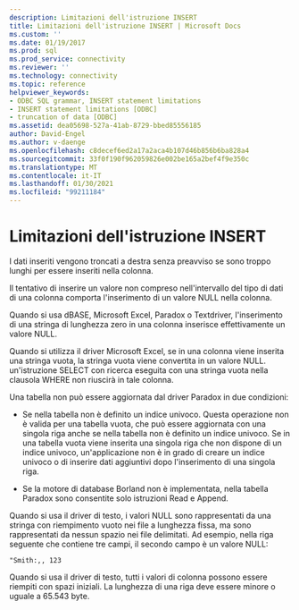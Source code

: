 ```yaml
---
description: Limitazioni dell'istruzione INSERT
title: Limitazioni dell'istruzione INSERT | Microsoft Docs
ms.custom: ''
ms.date: 01/19/2017
ms.prod: sql
ms.prod_service: connectivity
ms.reviewer: ''
ms.technology: connectivity
ms.topic: reference
helpviewer_keywords:
- ODBC SQL grammar, INSERT statement limitations
- INSERT statement limitations [ODBC]
- truncation of data [ODBC]
ms.assetid: dea05698-527a-41ab-8729-bbed85556185
author: David-Engel
ms.author: v-daenge
ms.openlocfilehash: c8decef6ed2a17a2aca4b107d46b856b6ba828a4
ms.sourcegitcommit: 33f0f190f962059826e002be165a2bef4f9e350c
ms.translationtype: MT
ms.contentlocale: it-IT
ms.lasthandoff: 01/30/2021
ms.locfileid: "99211184"
---
```

# <a name="insert-statement-limitations"></a>Limitazioni dell'istruzione INSERT
I dati inseriti vengono troncati a destra senza preavviso se sono troppo lunghi per essere inseriti nella colonna.  
  
 Il tentativo di inserire un valore non compreso nell'intervallo del tipo di dati di una colonna comporta l'inserimento di un valore NULL nella colonna.  
  
 Quando si usa dBASE, Microsoft Excel, Paradox o Textdriver, l'inserimento di una stringa di lunghezza zero in una colonna inserisce effettivamente un valore NULL.  
  
 Quando si utilizza il driver Microsoft Excel, se in una colonna viene inserita una stringa vuota, la stringa vuota viene convertita in un valore NULL. un'istruzione SELECT con ricerca eseguita con una stringa vuota nella clausola WHERE non riuscirà in tale colonna.  
  
 Una tabella non può essere aggiornata dal driver Paradox in due condizioni:  
  
-   Se nella tabella non è definito un indice univoco. Questa operazione non è valida per una tabella vuota, che può essere aggiornata con una singola riga anche se nella tabella non è definito un indice univoco. Se in una tabella vuota viene inserita una singola riga che non dispone di un indice univoco, un'applicazione non è in grado di creare un indice univoco o di inserire dati aggiuntivi dopo l'inserimento di una singola riga.  
  
-   Se la motore di database Borland non è implementata, nella tabella Paradox sono consentite solo istruzioni Read e Append.  
  
 Quando si usa il driver di testo, i valori NULL sono rappresentati da una stringa con riempimento vuoto nei file a lunghezza fissa, ma sono rappresentati da nessun spazio nei file delimitati. Ad esempio, nella riga seguente che contiene tre campi, il secondo campo è un valore NULL:  
  
```  
"Smith:,, 123  
```  
  
 Quando si usa il driver di testo, tutti i valori di colonna possono essere riempiti con spazi iniziali. La lunghezza di una riga deve essere minore o uguale a 65.543 byte.
